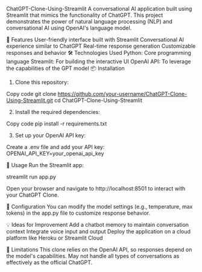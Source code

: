 ChatGPT-Clone-Using-Streamlit
A conversational AI application built using Streamlit that mimics the functionality of ChatGPT. This project demonstrates the power of natural language processing (NLP) and conversational AI using OpenAI's language model.

🚀 Features
User-friendly interface built with Streamlit
Conversational AI experience similar to ChatGPT
Real-time response generation
Customizable responses and behavior
🛠️ Technologies Used
Python: Core programming language
Streamlit: For building the interactive UI
OpenAI API: To leverage the capabilities of the GPT model
📦 Installation
1. Clone this repository:

Copy code
  git clone https://github.com/your-username/ChatGPT-Clone-Using-Streamlit.git
  cd ChatGPT-Clone-Using-Streamlit

2. Install the required dependencies:

Copy code
pip install -r requirements.txt

3. Set up your OpenAI API key:

  Create a .env file and add your API key:
  OPENAI_API_KEY=your_openai_api_key

🚀 Usage
Run the Streamlit app:

  streamlit run app.py

Open your browser and navigate to http://localhost:8501 to interact with your ChatGPT Clone.

📝 Configuration
You can modify the model settings (e.g., temperature, max tokens) in the app.py file to customize response behavior.

💡 Ideas for Improvement
Add a chatbot memory to maintain conversation context
Integrate voice input and output
Deploy the application on a cloud platform like Heroku or Streamlit Cloud

🛑 Limitations
This clone relies on the OpenAI API, so responses depend on the model's capabilities.
May not handle all types of conversations as effectively as the official ChatGPT.

